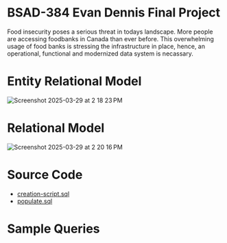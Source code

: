 # BSAD-384 Evan Dennis Final Project
Food insecurity poses a serious threat in todays landscape. More people are accessing foodbanks in Canada than ever before. This overwhelming usage of food banks is stressing the infrastructure in place, hence, an operational, functional and modernized data system is necassary.
# Entity Relational Model
![Screenshot 2025-03-29 at 2 18 23 PM](https://github.com/user-attachments/assets/a15878a0-9b6b-4570-b221-87dfbef073ef)

# Relational Model
![Screenshot 2025-03-29 at 2 20 16 PM](https://github.com/user-attachments/assets/c6820ec7-1c35-4ee4-8c69-550ac5ba23a8)

# Source Code
* [creation-script.sql](url)
* [populate.sql](url)

# Sample Queries


